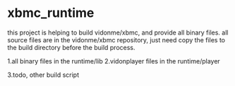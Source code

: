# xbmc_runtime


  this project is helping to build vidonme/xbmc, and provide all binary files.
all source files are in the vidonme/xbmc repository, just need copy the files to the build directory before the build process. 

1.all binary files in the runtime/lib
2.vidonplayer files in the runtime/player

3.todo, other build script


